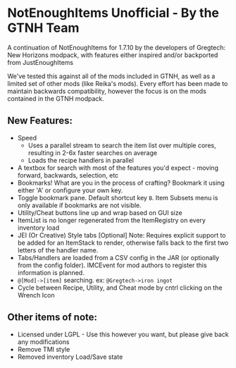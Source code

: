 # NotEnoughItems Unofficial - By the GTNH Team

A continuation of NotEnoughItems for 1.7.10 by the developers of Gregtech: New Horizons modpack, with features either inspired and/or backported from JustEnoughItems

 

We've tested this against all of the mods included in GTNH, as well as a limited set of other mods (like Reika's mods).  Every effort has been made to maintain backwards compatibility, however the focus is on the mods contained in the GTNH modpack.

 

## New Features:

* Speed 
  - Uses a parallel stream to search the item list over multiple cores, resulting in 2-6x faster searches on average
  - Loads the recipe handlers in parallel 
* A textbox for search with most of the features you'd expect - moving forward, backwards, selection, etc
* Bookmarks!  What are you in the process of crafting? Bookmark it using either 'A' or configure your own key.
* Toggle bookmark pane.  Default shortcut key `B`.  Item Subsets menu is only available if bookmarks are not visible.
* Utility/Cheat buttons line up and wrap based on GUI size
* ItemList is no longer regenerated from the ItemRegistry on every inventory load
* JEI (Or Creative) Style tabs [Optional]  Note: Requires explicit support to be added for an ItemStack to render, otherwise falls back to the first two letters of the handler name.  
* Tabs/Handlers are loaded from a CSV config in the JAR (or optionally from the config folder).  IMCEvent for mod authors to register this information is planned.
* `@[Mod]->[item]` searching.  ex: `@Gregtech->iron ingot`
* Cycle between Recipe, Utility, and Cheat mode by cntrl clicking on the Wrench Icon 

## Other items of note:

* Licensed under LGPL - Use this however you want, but please give back any modifications
* Remove TMI style
* Removed inventory Load/Save state
